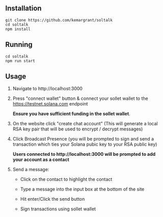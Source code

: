 ## Installation
```
git clone https://github.com/kemargrant/soltalk
cd soltalk
npm install
```

## Running
```
cd soltalk
npm run start
```

## Usage
1. Navigate to http://localhost:3000

2. Press "connect wallet" button & connect your sollet wallet to the https://testnet.solana.com endpoint

	**Ensure you have sufficient funding in the sollet wallet**.
  
3. On the website click "create chat account" (This will generate a local RSA key pair that will be used to encrypt / decrypt messages)

4. Click Broadcast Presence (you will be prompted to sign and send a transaction which ties your Solana pubic key to your RSA public key) 

	**Users connected to http://localhost:3000 will be prompted to add your account as a contact**


5. Send a message:

	- Click on the contact to highlight the contact

	- Type a message into the input box at the bottom of the site

	- Hit enter/Click the send button
	
	- Sign transactions using sollet wallet



